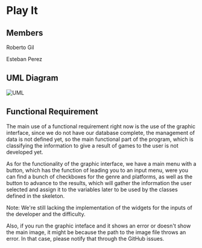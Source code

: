 # Play It

## Members
Roberto Gil

Esteban Perez

## UML Diagram
![UML](https://github.com/Rcgil30/Play_It/blob/main/bin/ClassDiagram.png)

## Functional Requirement

The main use of a functional requirement right now is the use of the graphic interface, since we do not have our database complete, the management of data is not defined yet, so the main functional part of the program, which is classifying the information to give a result of games to the user is not developed yet.

As for the functionality of the graphic interface, we have a main menu with a button, which has the function of leading you to an input menu, were you can find a bunch of checkboxes for the genre and platforms, as well as the button to advance to the results, which will gather the information the user selected and assign it to the variables later to be used by the classes defined in the skeleton.

Note: We're still lacking the implementation of the widgets for the inputs of the developer and the difficulty.

Also, if you run the graphic inteface and it shows an error or doesn't show the main image, it might be because the path to the image file throws an error. In that case, please notify that through the GitHub issues.
